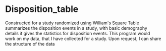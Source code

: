 # Disposition_table
Constructed for a study randomized using William's Square
Table summarizes the disposition events in a study, with basic demography details
it gives the statistics for disposition events. This program would work on my data, that I have collected for a study. Upon request, I can share the structure of the data
